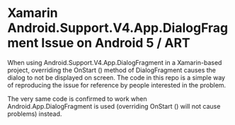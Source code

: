 # Xamarin Android.Support.V4.App.DialogFragment Issue on Android 5 / ART

When using Android.Support.V4.App.DialogFragment in a Xamarin-based project, overriding the OnStart () method of DialogFragment causes the dialog to not be displayed on screen. The code in this repo is a simple way of reproducing the issue for reference by people interested in the problem.

The very same code is confirmed to work when Android.App.DialogFragment is used (overriding OnStart () will not cause problems) instead.